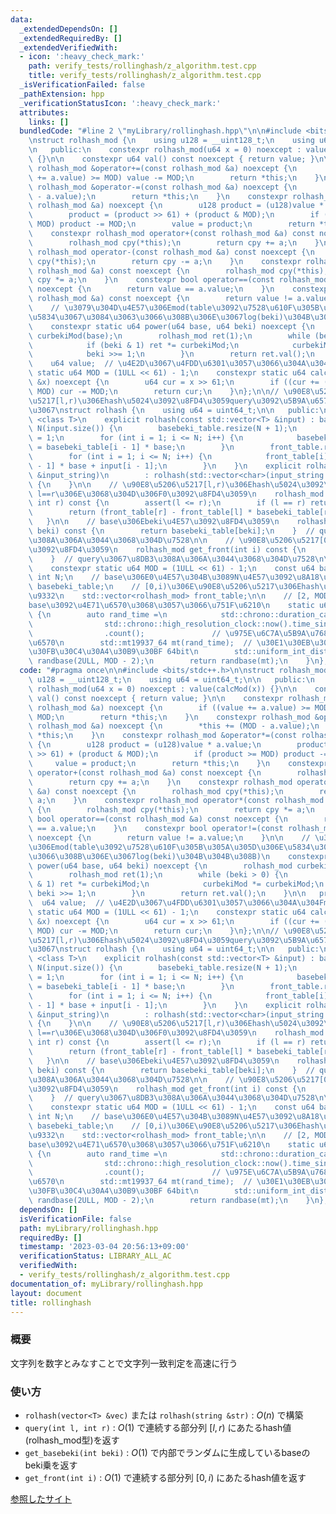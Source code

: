 ```yaml
---
data:
  _extendedDependsOn: []
  _extendedRequiredBy: []
  _extendedVerifiedWith:
  - icon: ':heavy_check_mark:'
    path: verify_tests/rollinghash/z_algorithm.test.cpp
    title: verify_tests/rollinghash/z_algorithm.test.cpp
  _isVerificationFailed: false
  _pathExtension: hpp
  _verificationStatusIcon: ':heavy_check_mark:'
  attributes:
    links: []
  bundledCode: "#line 2 \"myLibrary/rollinghash.hpp\"\n\n#include <bits/stdc++.h>\n\
    \nstruct rolhash_mod {\n    using u128 = __uint128_t;\n    using u64 = uint64_t;\n\
    \n   public:\n    constexpr rolhash_mod(u64 x = 0) noexcept : value(calcMod(x))\
    \ {}\n\n    constexpr u64 val() const noexcept { return value; }\n\n    constexpr\
    \ rolhash_mod &operator+=(const rolhash_mod &a) noexcept {\n        if ((value\
    \ += a.value) >= MOD) value -= MOD;\n        return *this;\n    }\n    constexpr\
    \ rolhash_mod &operator-=(const rolhash_mod &a) noexcept {\n        *this += (MOD\
    \ - a.value);\n        return *this;\n    }\n    constexpr rolhash_mod &operator*=(const\
    \ rolhash_mod &a) noexcept {\n        u128 product = (u128)value * a.value;\n\
    \        product = (product >> 61) + (product & MOD);\n        if (product >=\
    \ MOD) product -= MOD;\n        value = product;\n        return *this;\n    }\n\
    \    constexpr rolhash_mod operator+(const rolhash_mod &a) const noexcept {\n\
    \        rolhash_mod cpy(*this);\n        return cpy += a;\n    }\n    constexpr\
    \ rolhash_mod operator-(const rolhash_mod &a) const noexcept {\n        rolhash_mod\
    \ cpy(*this);\n        return cpy -= a;\n    }\n    constexpr rolhash_mod operator*(const\
    \ rolhash_mod &a) const noexcept {\n        rolhash_mod cpy(*this);\n        return\
    \ cpy *= a;\n    }\n    constexpr bool operator==(const rolhash_mod &a) const\
    \ noexcept {\n        return value == a.value;\n    }\n    constexpr bool operator!=(const\
    \ rolhash_mod &a) const noexcept {\n        return value != a.value;\n    }\n\n\
    \    // \u3079\u304D\u4E57\u306Emod(table\u3092\u7528\u610F\u305B\u305A\u305D\u306E\
    \u5834\u3067\u3084\u3063\u3066\u308B\u306E\u3067log(beki)\u304B\u304B\u308B)\n\
    \    constexpr static u64 power(u64 base, u64 beki) noexcept {\n        rolhash_mod\
    \ curbekiMod(base);\n        rolhash_mod ret(1);\n        while (beki > 0) {\n\
    \            if (beki & 1) ret *= curbekiMod;\n            curbekiMod *= curbekiMod;\n\
    \            beki >>= 1;\n        }\n        return ret.val();\n    }\n\n   private:\n\
    \    u64 value;  // \u4E2D\u3067\u4FDD\u6301\u3057\u3066\u304A\u304Fmod\n    constexpr\
    \ static u64 MOD = (1ULL << 61) - 1;\n    constexpr static u64 calcMod(const u64\
    \ &x) noexcept {\n        u64 cur = x >> 61;\n        if ((cur += (x & MOD)) >=\
    \ MOD) cur -= MOD;\n        return cur;\n    }\n};\n\n// \u90E8\u5206\u6587\u5B57\
    \u5217[l,r)\u306Ehash\u5024\u3092\u8FD4\u3059query\u3092\u5B9A\u6570\u6642\u9593\
    \u3067\nstruct rolhash {\n    using u64 = uint64_t;\n\n   public:\n    template\
    \ <class T>\n    explicit rolhash(const std::vector<T> &input) : base(genBase()),\
    \ N(input.size()) {\n        basebeki_table.resize(N + 1);\n        basebeki_table[0]\
    \ = 1;\n        for (int i = 1; i <= N; i++) {\n            basebeki_table[i]\
    \ = basebeki_table[i - 1] * base;\n        }\n        front_table.resize(N + 1);\n\
    \        for (int i = 1; i <= N; i++) {\n            front_table[i] = front_table[i\
    \ - 1] * base + input[i - 1];\n        }\n    }\n    explicit rolhash(const std::string\
    \ &input_string)\n        : rolhash(std::vector<char>(input_string.begin(), input_string.end()))\
    \ {\n    }\n\n    // \u90E8\u5206\u5217[l,r)\u306Ehash\u5024\u3092\u8FD4\u3059\
    \ l==r\u306E\u3068\u304D\u306F0\u3092\u8FD4\u3059\n    rolhash_mod query(int l,\
    \ int r) const {\n        assert(l <= r);\n        if (l == r) return rolhash_mod(0);\n\
    \        return (front_table[r] - front_table[l] * basebeki_table[r - l]);\n \
    \   }\n\n    // base\u306Ebeki\u4E57\u3092\u8FD4\u3059\n    rolhash_mod get_basebeki(int\
    \ beki) const {\n        return basebeki_table[beki];\n    }  // query\u3067\u8DB3\
    \u308A\u306A\u3044\u3068\u304D\u7528\n\n    // \u90E8\u5206\u5217[0,i)\u306Ehash\u5024\
    \u3092\u8FD4\u3059\n    rolhash_mod get_front(int i) const {\n        return front_table[i];\n\
    \    }  // query\u3067\u8DB3\u308A\u306A\u3044\u3068\u304D\u7528\n\n   private:\n\
    \    constexpr static u64 MOD = (1ULL << 61) - 1;\n    const u64 base;\n    const\
    \ int N;\n    // base\u306E0\u4E57\u304B\u3089N\u4E57\u3092\u8A18\u9332\n    std::vector<rolhash_mod>\
    \ basebeki_table;\n    // [0,i)\u306E\u90E8\u5206\u5217\u306Ehash\u5024\u3092\u8A18\
    \u9332\n    std::vector<rolhash_mod> front_table;\n\n    // [2, MOD - 2]\u306E\
    base\u3092\u4E71\u6570\u3068\u3057\u3066\u751F\u6210\n    static u64 genBase()\
    \ {\n        auto rand_time =\n            std::chrono::duration_cast<std::chrono::nanoseconds>(\n\
    \                std::chrono::high_resolution_clock::now().time_since_epoch())\n\
    \                .count();               // \u975E\u6C7A\u5B9A\u7684\u306A\u4E71\
    \u6570\n        std::mt19937_64 mt(rand_time);  // \u30E1\u30EB\u30BB\u30F3\u30CC\
    \u30FB\u30C4\u30A4\u30B9\u30BF 64bit\n        std::uniform_int_distribution<u64>\
    \ randbase(2ULL, MOD - 2);\n        return randbase(mt);\n    }\n};\n"
  code: "#pragma once\n\n#include <bits/stdc++.h>\n\nstruct rolhash_mod {\n    using\
    \ u128 = __uint128_t;\n    using u64 = uint64_t;\n\n   public:\n    constexpr\
    \ rolhash_mod(u64 x = 0) noexcept : value(calcMod(x)) {}\n\n    constexpr u64\
    \ val() const noexcept { return value; }\n\n    constexpr rolhash_mod &operator+=(const\
    \ rolhash_mod &a) noexcept {\n        if ((value += a.value) >= MOD) value -=\
    \ MOD;\n        return *this;\n    }\n    constexpr rolhash_mod &operator-=(const\
    \ rolhash_mod &a) noexcept {\n        *this += (MOD - a.value);\n        return\
    \ *this;\n    }\n    constexpr rolhash_mod &operator*=(const rolhash_mod &a) noexcept\
    \ {\n        u128 product = (u128)value * a.value;\n        product = (product\
    \ >> 61) + (product & MOD);\n        if (product >= MOD) product -= MOD;\n   \
    \     value = product;\n        return *this;\n    }\n    constexpr rolhash_mod\
    \ operator+(const rolhash_mod &a) const noexcept {\n        rolhash_mod cpy(*this);\n\
    \        return cpy += a;\n    }\n    constexpr rolhash_mod operator-(const rolhash_mod\
    \ &a) const noexcept {\n        rolhash_mod cpy(*this);\n        return cpy -=\
    \ a;\n    }\n    constexpr rolhash_mod operator*(const rolhash_mod &a) const noexcept\
    \ {\n        rolhash_mod cpy(*this);\n        return cpy *= a;\n    }\n    constexpr\
    \ bool operator==(const rolhash_mod &a) const noexcept {\n        return value\
    \ == a.value;\n    }\n    constexpr bool operator!=(const rolhash_mod &a) const\
    \ noexcept {\n        return value != a.value;\n    }\n\n    // \u3079\u304D\u4E57\
    \u306Emod(table\u3092\u7528\u610F\u305B\u305A\u305D\u306E\u5834\u3067\u3084\u3063\
    \u3066\u308B\u306E\u3067log(beki)\u304B\u304B\u308B)\n    constexpr static u64\
    \ power(u64 base, u64 beki) noexcept {\n        rolhash_mod curbekiMod(base);\n\
    \        rolhash_mod ret(1);\n        while (beki > 0) {\n            if (beki\
    \ & 1) ret *= curbekiMod;\n            curbekiMod *= curbekiMod;\n           \
    \ beki >>= 1;\n        }\n        return ret.val();\n    }\n\n   private:\n  \
    \  u64 value;  // \u4E2D\u3067\u4FDD\u6301\u3057\u3066\u304A\u304Fmod\n    constexpr\
    \ static u64 MOD = (1ULL << 61) - 1;\n    constexpr static u64 calcMod(const u64\
    \ &x) noexcept {\n        u64 cur = x >> 61;\n        if ((cur += (x & MOD)) >=\
    \ MOD) cur -= MOD;\n        return cur;\n    }\n};\n\n// \u90E8\u5206\u6587\u5B57\
    \u5217[l,r)\u306Ehash\u5024\u3092\u8FD4\u3059query\u3092\u5B9A\u6570\u6642\u9593\
    \u3067\nstruct rolhash {\n    using u64 = uint64_t;\n\n   public:\n    template\
    \ <class T>\n    explicit rolhash(const std::vector<T> &input) : base(genBase()),\
    \ N(input.size()) {\n        basebeki_table.resize(N + 1);\n        basebeki_table[0]\
    \ = 1;\n        for (int i = 1; i <= N; i++) {\n            basebeki_table[i]\
    \ = basebeki_table[i - 1] * base;\n        }\n        front_table.resize(N + 1);\n\
    \        for (int i = 1; i <= N; i++) {\n            front_table[i] = front_table[i\
    \ - 1] * base + input[i - 1];\n        }\n    }\n    explicit rolhash(const std::string\
    \ &input_string)\n        : rolhash(std::vector<char>(input_string.begin(), input_string.end()))\
    \ {\n    }\n\n    // \u90E8\u5206\u5217[l,r)\u306Ehash\u5024\u3092\u8FD4\u3059\
    \ l==r\u306E\u3068\u304D\u306F0\u3092\u8FD4\u3059\n    rolhash_mod query(int l,\
    \ int r) const {\n        assert(l <= r);\n        if (l == r) return rolhash_mod(0);\n\
    \        return (front_table[r] - front_table[l] * basebeki_table[r - l]);\n \
    \   }\n\n    // base\u306Ebeki\u4E57\u3092\u8FD4\u3059\n    rolhash_mod get_basebeki(int\
    \ beki) const {\n        return basebeki_table[beki];\n    }  // query\u3067\u8DB3\
    \u308A\u306A\u3044\u3068\u304D\u7528\n\n    // \u90E8\u5206\u5217[0,i)\u306Ehash\u5024\
    \u3092\u8FD4\u3059\n    rolhash_mod get_front(int i) const {\n        return front_table[i];\n\
    \    }  // query\u3067\u8DB3\u308A\u306A\u3044\u3068\u304D\u7528\n\n   private:\n\
    \    constexpr static u64 MOD = (1ULL << 61) - 1;\n    const u64 base;\n    const\
    \ int N;\n    // base\u306E0\u4E57\u304B\u3089N\u4E57\u3092\u8A18\u9332\n    std::vector<rolhash_mod>\
    \ basebeki_table;\n    // [0,i)\u306E\u90E8\u5206\u5217\u306Ehash\u5024\u3092\u8A18\
    \u9332\n    std::vector<rolhash_mod> front_table;\n\n    // [2, MOD - 2]\u306E\
    base\u3092\u4E71\u6570\u3068\u3057\u3066\u751F\u6210\n    static u64 genBase()\
    \ {\n        auto rand_time =\n            std::chrono::duration_cast<std::chrono::nanoseconds>(\n\
    \                std::chrono::high_resolution_clock::now().time_since_epoch())\n\
    \                .count();               // \u975E\u6C7A\u5B9A\u7684\u306A\u4E71\
    \u6570\n        std::mt19937_64 mt(rand_time);  // \u30E1\u30EB\u30BB\u30F3\u30CC\
    \u30FB\u30C4\u30A4\u30B9\u30BF 64bit\n        std::uniform_int_distribution<u64>\
    \ randbase(2ULL, MOD - 2);\n        return randbase(mt);\n    }\n};"
  dependsOn: []
  isVerificationFile: false
  path: myLibrary/rollinghash.hpp
  requiredBy: []
  timestamp: '2023-03-04 20:56:13+09:00'
  verificationStatus: LIBRARY_ALL_AC
  verifiedWith:
  - verify_tests/rollinghash/z_algorithm.test.cpp
documentation_of: myLibrary/rollinghash.hpp
layout: document
title: rollinghash
---
```


### 概要
文字列を数字とみなすことで文字列一致判定を高速に行う

### 使い方
- `rolhash(vector<T> &vec)` または `rolhash(string &str)` : $O(n)$ で構築  
- `query(int l, int r)` :  $O(1)$ で連続する部分列 $[l, r)$ にあたるhash値(rolhash_mod型)を返す  
- `get_basebeki(int beki)` : $O(1)$ で内部でランダムに生成しているbaseのbeki乗を返す  
- `get_front(int i)` : $O(1)$ で連続する部分列 $[0, i)$ にあたるhash値を返す

[参照したサイト](https://qiita.com/keymoon/items/11fac5627672a6d6a9f6)